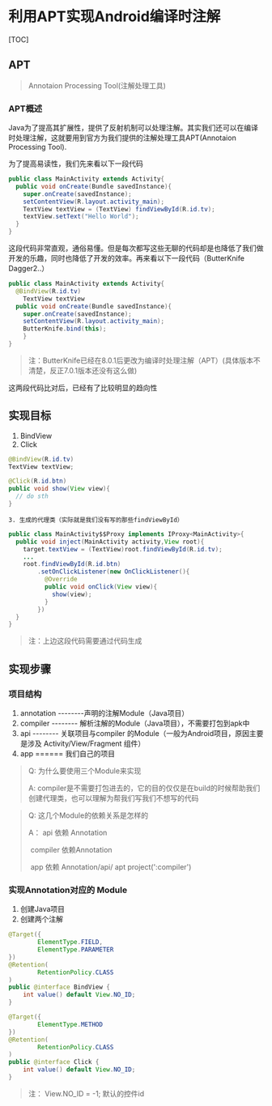 # 利用APT实现Android编译时注解

[TOC]

## APT

> Annotaion Processing Tool(注解处理工具)

### APT概述

Java为了提高其扩展性，提供了反射机制可以处理注解。其实我们还可以在编译时处理注解，这就要用到官方为我们提供的注解处理工具APT(Annotaion Processing Tool).

为了提高易读性，我们先来看以下一段代码

```java
public class MainActivity extends Activity{
  public void onCreate(Bundle savedInstance){
    super.onCreate(savedInstance);
    setContentView(R.layout.activity_main);
    TextView textView = (TextView) findViewById(R.id.tv);
    textView.setText("Hello World");
  }
}
```

这段代码非常直观，通俗易懂。但是每次都写这些无聊的代码却是也降低了我们做开发的乐趣，同时也降低了开发的效率。再来看以下一段代码（ButterKnife Dagger2..）

```java
public class MainActivity extends Activity{
  @BindView(R.id.tv)
    TextView textView
  public void onCreate(Bundle savedInstance){
    super.onCreate(savedInstance);
    setContentView(R.layout.activity_main);
    ButterKnife.bind(this);
    }
}
```

> 注：ButterKnife已经在8.0.1后更改为编译时处理注解（APT）(具体版本不清楚，反正7.0.1版本还没有这么做)

这两段代码比对后，已经有了比较明显的趋向性

## 实现目标

1. BindView
2. Click

```java
@BindView(R.id.tv)
TextView textView;

@Click(R.id.btn)
public void show(View view){
  // do sth
}
```

 	3. 生成的代理类（实际就是我们没有写的那些findViewById）

```java
public class MainActivity$$Proxy implements IProxy<MainActivity>{
  public void inject(MainActivity activity,View root){
    target.textView = (TextView)root.findViewById(R.id.tv);
    ...
    root.findViewById(R.id.btn)
        .setOnClickListener(new OnClickListener(){
          @Override
          public void onClick(View view){
            show(view);
          }
        })
  }
}
```

> 注：上边这段代码需要通过代码生成

## 实现步骤

### 项目结构

1. annotation --------声明的注解Module（Java项目）
2. compiler     -------- 解析注解的Module（Java项目），不需要打包到apk中
3. api                -------- 关联项目与compiler 的Module（一般为Android项目，原因主要是涉及 Activity/View/Fragment 组件）
4. app               ====== 我们自己的项目

> Q: 为什么要使用三个Module来实现
>
> A: compiler是不需要打包进去的，它的目的仅仅是在build的时候帮助我们创建代理类，也可以理解为帮我们写我们不想写的代码



> Q: 这几个Module的依赖关系是怎样的
>
> A： api 依赖 Annotation
>
> ​        compiler 依赖Annotation
>
> ​       app 依赖 Annotation/api/ apt project(':compiler')

### 实现Annotation对应的 Module

1. 创建Java项目
2. 创建两个注解

```java
@Target({
        ElementType.FIELD,
        ElementType.PARAMETER
})
@Retention(
        RetentionPolicy.CLASS
)
public @interface BindView {
    int value() default View.NO_ID;
}
```

```java
@Target({
        ElementType.METHOD
})
@Retention(
        RetentionPolicy.CLASS
)
public @interface Click {
    int value() default View.NO_ID;
}
```

> 注： View.NO_ID = -1; 默认的控件id